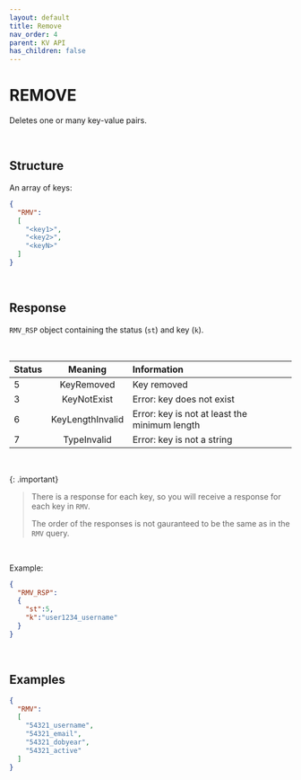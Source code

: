 ```yaml
---
layout: default
title: Remove
nav_order: 4
parent: KV API
has_children: false
---
```


# REMOVE
Deletes one or many key-value pairs.


<br/>

## Structure

An array of keys:

```json
{
  "RMV":
  [
    "<key1>",
    "<key2>",
    "<keyN>"
  ]
}
```

<br/>

## Response
`RMV_RSP` object containing the status (`st`) and key (`k`).

<br/>

| Status  | Meaning | Information | 
|:---     |:---:    |:---     |
|5        | KeyRemoved        | Key removed                 |
|3        | KeyNotExist       | Error: key does not exist   |
|6        | KeyLengthInvalid  | Error: key is not at least the minimum length |
|7        | TypeInvalid       | Error: key is not a string  |

<br/>

{: .important}
> There is a response for each key, so you will receive a response for each key in `RMV`.
>
> The order of the responses is not gauranteed to be the same as in the `RMV` query.

<br/>

Example:

```json
{
  "RMV_RSP":
  {
    "st":5,
    "k":"user1234_username"
  }
}
```

<br/>


## Examples

```json
{
  "RMV":
  [
    "54321_username",
    "54321_email",
    "54321_dobyear",
    "54321_active"
  ]
}
```
